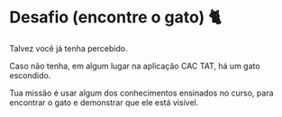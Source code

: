 # Desafio (encontre o gato) 🐈

Talvez você já tenha percebido.

Caso não tenha, em algum lugar na aplicação CAC TAT, há um gato escondido.

Tua missão é usar algum dos conhecimentos ensinados no curso, para encontrar o gato e demonstrar que ele está visível.

